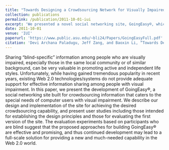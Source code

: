 ```yaml
---
title: "Towards Designing a Crowdsourcing Network for Visually Impaired Users"
collection: publications
permalink: /publication/2011-10-01-iui
excerpt: 'We presented a novel social networking site, GoingEasy®, which aims at providing crowdsourcing capabilities to help a local community of computer users with visual impairment for improved information sharing.'
date: 2011-10-01
venue: 'IUI'
paperurl: 'https://www.public.asu.edu/~bli24/Papers/GoingEasyFull.pdf'
citation: 'Devi Archana Paladugu, Jeff Zang, and Baoxin Li, “Towards Designing a Crowdsourcing Network for Visually Impaired Users”, IUI 2011.'
---
```

Sharing “blind-specific” information among people who are visually impaired, especially those in the same local community or of similar background, can be very valuable in promoting active and independent life styles. Unfortunately, while having gained tremendous popularity in recent years, existing Web 2.0 technologies/systems do not provide adequate support for effective information sharing among people with visual impairment. In this paper, we present the development of GoingEasy®, a social networking site built for crowdsourcing information that caters to the special needs of computer users with visual impairment. We describe our design and implementation of the site for achieving the desired crowdsourcing capability, and present user studies including those intended for establishing the design principles and those for evaluating the first version of the site. The evaluation experiments based on participants who are blind suggest that the proposed approaches for building GoingEasy® are effective and promising, and thus continued development may lead to a full-scale solution for providing a new and much-needed capability in the Web 2.0 world.